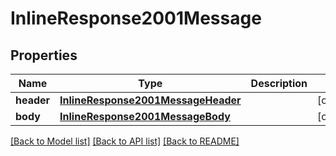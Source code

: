 # InlineResponse2001Message

## Properties
Name | Type | Description | Notes
------------ | ------------- | ------------- | -------------
**header** | [**InlineResponse2001MessageHeader**](InlineResponse2001MessageHeader.md) |  | [optional] 
**body** | [**InlineResponse2001MessageBody**](InlineResponse2001MessageBody.md) |  | [optional] 

[[Back to Model list]](../README.md#documentation-for-models) [[Back to API list]](../README.md#documentation-for-api-endpoints) [[Back to README]](../README.md)


